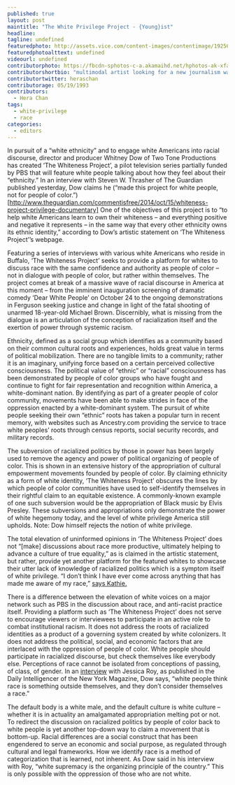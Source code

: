 ```yaml
---
published: true
layout: post
maintitle: "The White Privilege Project - {Young}ist"
headline: 
tagline: undefined
featuredphoto: http://assets.vice.com/content-images/contentimage/192561/Whiteness-Project.jpg
featuredphotoalttext: undefined
videourl: undefined
contributorphoto: https://fbcdn-sphotos-c-a.akamaihd.net/hphotos-ak-xfa1/t31.0-8/1909131_803424676338862_1047140504_o.jpg
contributorshortbio: "multimodal artist looking for a new journalism wave"
contributortwitter: heraschan
contributorage: 05/19/1993
contributors:
  - Hera Chan
tags:
  - white-privilege
  - race
categories:
  - editors
---
```

In pursuit of a “white ethnicity” and to engage white Americans into racial discourse, director and producer Whitney Dow of Two Tone Productions has created ‘The Whiteness Project’, a pilot television series partially funded by PBS that will feature white people talking about how they feel about their “ethnicity.” In an interview with Steven W. Thrasher of The Guardian published yesterday, Dow claims he (“made this project for white people, not for people of color.”)[http://www.theguardian.com/commentisfree/2014/oct/15/whiteness-project-privilege-documentary] One of the objectives of this project is to “to help white Americans learn to own their whiteness – and everything positive and negative it represents – in the same way that every other ethnicity owns its ethnic identity,” according to Dow’s artistic statement on ‘The Whiteness Project’’s webpage. 

Featuring a series of interviews with various white Americans who reside in Buffalo, ‘The Whiteness Project’ seeks to provide a platform for whites to discuss race with the same confidence and authority as people of color – not in dialogue with people of color, but rather within themselves. The project comes at break of a massive wave of racial discourse in America at this moment – from the imminent inauguration screening of dramatic comedy ‘Dear White People’ on October 24 to the ongoing demonstrations in Ferguson seeking justice and change in light of the fatal shooting of unarmed 18-year-old Michael Brown. Discernibly, what is missing from the dialogue is an articulation of the conception of racialization itself and the exertion of power through systemic racism.

Ethnicity, defined as a social group which identifies as a community based on their common cultural roots and experiences, holds great value in terms of political mobilization. There are no tangible limits to a community; rather it is an imaginary,  unifying force based on a certain perceived collective consciousness. The political value of “ethnic” or “racial” consciousness has been demonstrated by people of color groups who have fought and continue to fight for fair representation and recognition within America, a white-dominant nation. By identifying as part of a greater people of color community, movements have been able to make strides in face of the oppression enacted by a white-dominant system. The pursuit of white people seeking their own “ethnic” roots has taken a popular turn in recent memory, with websites such as Ancestry.com providing the service to trace white peoples’ roots through census reports, social security records, and military records. 

The subversion of racialized politics by those in power has been largely used to remove the agency and power of political organizing of people of color. This is shown in an extensive history of the appropriation of cultural empowerment movements founded by people of color. By claiming ethnicity as a form of white identity, ‘The Whiteness Project’ obscures the lines by which people of color communities have used to self-identify themselves in their rightful claim to an equitable existence. A commonly-known example of one such subversion would be the appropriation of Black music by Elvis Presley. These subversions and appropriations only demonstrate the power of white hegemony today, and the level of white privilege America still upholds. Note: Dow himself rejects the notion of white privilege. 

The total elevation of uninformed opinions in ‘The Whiteness Project’ does not “[make] discussions about race more productive, ultimately helping to advance a culture of true equality,” as is claimed in the artistic statement, but rather, provide yet another platform for the featured whites to showcase their utter lack of knowledge of racialized politics which is a symptom itself of white privilege. “I don’t think I have ever come across anything that has made me aware of my race,” [says Kathie.](http://whitenessproject.org/checkbox/kathie) 

There is a difference between the elevation of white voices on a major network such as PBS in the discussion about race, and anti-racist practice itself. Providing a platform such as ‘The Whiteness Project’ does not serve to encourage viewers or interviewees to participate in an active role to combat institutional racism. It does not address the roots of racialized identities as a product of a governing system created by white colonizers. It does not address the political, social, and economic factors that are interlaced with the oppression of people of color. White people should participate in racialized discourse, but check themselves like everybody else. Perceptions of race cannot be isolated from conceptions of passing, of class, of gender. In an [interview](http://nymag.com/daily/intelligencer/2014/10/whitney-dow-the-whiteness-project.html) with Jessica Roy, as published in the Daily Intelligencer of the New York Magazine, Dow says, “white people think race is something outside themselves, and they don’t consider themselves a race.” 

The default body is a white male, and the default culture is white culture – whether it is in actuality an amalgamated appropriation melting pot or not. To redirect the discussion on racialized politics by people of color back to white people is yet another top-down way to claim a movement that is bottom-up. Racial differences are a social construct that has been engendered to serve an economic and social purpose, as regulated through cultural and legal frameworks. How we identify race is a method of categorization that is learned, not inherent. As Dow said in his interview with Roy, “white supremacy is the organizing principle of the country.” This is only possible with the oppression of those who are not white. 
